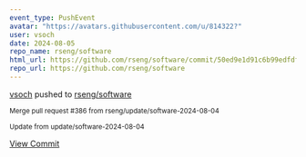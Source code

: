 ```yaml
---
event_type: PushEvent
avatar: "https://avatars.githubusercontent.com/u/814322?"
user: vsoch
date: 2024-08-05
repo_name: rseng/software
html_url: https://github.com/rseng/software/commit/50ed9e1d91c6b99edfdf805f9aeb5051c8d84d11
repo_url: https://github.com/rseng/software
---
```


<a href='https://github.com/vsoch' target='_blank'>vsoch</a> pushed to <a href='https://github.com/rseng/software' target='_blank'>rseng/software</a>

<small>Merge pull request #386 from rseng/update/software-2024-08-04

Update from update/software-2024-08-04</small>

<a href='https://github.com/rseng/software/commit/50ed9e1d91c6b99edfdf805f9aeb5051c8d84d11' target='_blank'>View Commit</a>